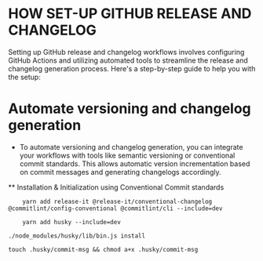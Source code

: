 # HOW SET-UP GITHUB RELEASE AND CHANGELOG

Setting up GitHub release and changelog workflows involves configuring GitHub Actions and utilizing automated tools to streamline the release and changelog generation process. Here's a step-by-step guide to help you with the setup:

# Automate versioning and changelog generation

- To automate versioning and changelog generation, you can integrate your workflows with tools like semantic versioning or conventional commit standards. This allows automatic version incrementation based on commit messages and generating changelogs accordingly.

** Installation & Initialization using Conventional Commit standards

```
    yarn add release-it @release-it/conventional-changelog @commitlint/config-conventional @commitlint/cli --include=dev
```

```
    yarn add husky --include=dev
```

```
./node_modules/husky/lib/bin.js install
```

```
touch .husky/commit-msg && chmod a+x .husky/commit-msg
```
